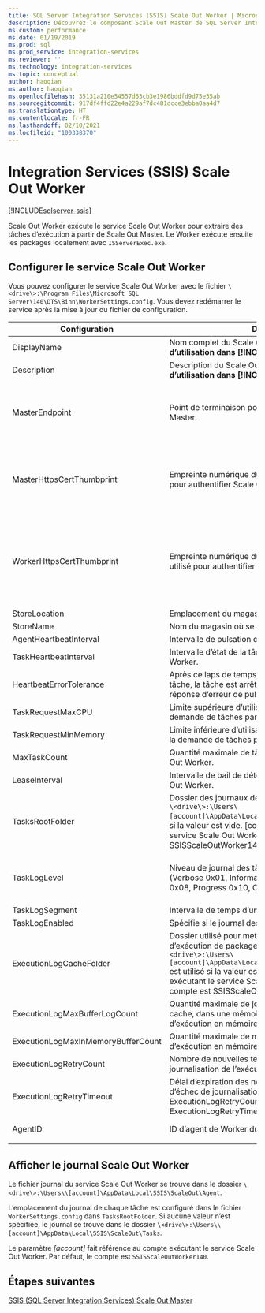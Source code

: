 ```yaml
---
title: SQL Server Integration Services (SSIS) Scale Out Worker | Microsoft Docs
description: Découvrez le composant Scale Out Master de SQL Server Integration Services (SSIS) Scale Out.
ms.custom: performance
ms.date: 01/19/2019
ms.prod: sql
ms.prod_service: integration-services
ms.reviewer: ''
ms.technology: integration-services
ms.topic: conceptual
author: haoqian
ms.author: haoqian
ms.openlocfilehash: 35131a210e54557d63cb3e1986bddfd9d75e35ab
ms.sourcegitcommit: 917df4ffd22e4a229af7dc481dcce3ebba0aa4d7
ms.translationtype: HT
ms.contentlocale: fr-FR
ms.lasthandoff: 02/10/2021
ms.locfileid: "100338370"
---
```

# <a name="integration-services-ssis-scale-out-worker"></a>Integration Services (SSIS) Scale Out Worker

[!INCLUDE[sqlserver-ssis](../../includes/applies-to-version/sqlserver-ssis.md)]



Scale Out Worker exécute le service Scale Out Worker pour extraire des tâches d’exécution à partir de Scale Out Master. Le Worker exécute ensuite les packages localement avec `ISServerExec.exe`.

## <a name="configure-the-scale-out-worker-service"></a>Configurer le service Scale Out Worker
Vous pouvez configurer le service Scale Out Worker avec le fichier `\<drive\>:\Program Files\Microsoft SQL Server\140\DTS\Binn\WorkerSettings.config`. Vous devez redémarrer le service après la mise à jour du fichier de configuration.

|Configuration  |Description  |Valeur par défaut|
|---------|---------|---------|
|DisplayName|Nom complet du Scale Out Worker. **Pas en cours d’utilisation dans [!INCLUDE[ssNoVersion_md](../../includes/ssnoversion-md.md)] 2017.**|Nom de l'ordinateur|
|Description|Description du Scale Out Worker. **Pas en cours d’utilisation dans [!INCLUDE[ssNoVersion_md](../../includes/ssnoversion-md.md)] 2017.**|Vide|
|MasterEndpoint|Point de terminaison pour la connexion à Scale Out Master.|Point de terminaison défini pendant l’installation du Scale Out Worker.|
|MasterHttpsCertThumbprint|Empreinte numérique du certificat client TLS/SSL utilisé pour authentifier Scale Out Master|Empreinte numérique du certificat client spécifié pendant l’installation de Scale Out Worker.|
|WorkerHttpsCertThumbprint|Empreinte numérique du certificat Scale Out Master utilisé pour authentifier le Scale Out Worker.|Empreinte numérique d’un certificat créé et installé automatiquement pendant l’installation du Scale Out Worker.|
|StoreLocation|Emplacement du magasin de certificats de Worker.|LocalMachine|
|StoreName|Nom du magasin où se trouve ce certificat de Worker.|My|
|AgentHeartbeatInterval|Intervalle de pulsation du Scale Out Worker.|00:01:00|
|TaskHeartbeatInterval|Intervalle d’état de la tâche de rapport du Scale Out Worker.|00:00:10|
|HeartbeatErrorTolerance|Après ce laps de temps depuis la dernière pulsation de tâche, la tâche est arrêtée en cas de réception d’une réponse d’erreur de pulsation.|00:10:00|
|TaskRequestMaxCPU|Limite supérieure d’utilisation du processeur pour la demande de tâches par le Scale Out Worker.|70.0|
|TaskRequestMinMemory|Limite inférieure d’utilisation de la mémoire (en Mo) pour la demande de tâches par le Scale Out Worker.|100.0|
|MaxTaskCount|Quantité maximale de tâches que peut contenir le Scale Out Worker.|10|
|LeaseInterval|Intervalle de bail de détention d’une tâche par le Scale Out Worker.|00:01:00|
|TasksRootFolder|Dossier des journaux des tâches. Le chemin de dossier `\<drive\>:\Users\[account]\AppData\Local\SSIS\Cluster\Tasks` est utilisé si la valeur est vide. [compte] est le compte exécutant le service Scale Out Worker. Par défaut, le compte est SSISScaleOutWorker140.|Vide|
|TaskLogLevel|Niveau de journal des tâches du Scale Out Worker. (Verbose 0x01, Information 0x02, Warning 0x04, Error 0x08, Progress 0x10, CriticalError 0x20, Audit 0x40)|126 (Information, Warning, Error, Progress, CriticalError, Audit)|
|TaskLogSegment|Intervalle de temps d’un fichier journal de tâche.|00:00:00|
|TaskLogEnabled|Spécifie si le journal des tâches est activé.|true|
|ExecutionLogCacheFolder|Dossier utilisé pour mettre en cache le journal d’exécution de package. Le chemin de dossier `\<drive\>:\Users\[account]\AppData\Local\SSIS\Cluster\Agent\ELogCache` est utilisé si la valeur est vide. [compte] est le compte exécutant le service Scale Out Worker. Par défaut, le compte est SSISScaleOutWorker140.|Vide|
|ExecutionLogMaxBufferLogCount|Quantité maximale de journaux d’exécution mis en cache, dans une mémoire tampon de journal d’exécution en mémoire.|10000|
|ExecutionLogMaxInMemoryBufferCount|Quantité maximale de mémoires tampon de journal d’exécution en mémoire pour les journaux d’exécution.|10|
|ExecutionLogRetryCount|Nombre de nouvelles tentatives en cas d’échec de journalisation de l’exécution.|3|
|ExecutionLogRetryTimeout|Délai d’expiration des nouvelles tentatives en cas d’échec de journalisation de l’exécution. ExecutionLogRetryCount est ignoré si ExecutionLogRetryTimeout est atteint. |7.00:00:00 (7 jours)|
|AgentID|ID d’agent de Worker du Scale Out Worker|Généré automatiquement.|
||||    

## <a name="view-the-scale-out-worker-log"></a>Afficher le journal Scale Out Worker
Le fichier journal du service Scale Out Worker se trouve dans le dossier `\<drive\>:\Users\\[account]\AppData\Local\SSIS\ScaleOut\Agent`.

L’emplacement du journal de chaque tâche est configuré dans le fichier `WorkerSettings.config` dans `TasksRootFolder`. Si aucune valeur n’est spécifiée, le journal se trouve dans le dossier `\<drive\>:\Users\\[account]\AppData\Local\SSIS\ScaleOut\Tasks`. 

Le paramètre *[account]* fait référence au compte exécutant le service Scale Out Worker. Par défaut, le compte est `SSISScaleOutWorker140`.

## <a name="next-steps"></a>Étapes suivantes
[SSIS (SQL Server Integration Services) Scale Out Master](integration-services-ssis-scale-out-master.md)
